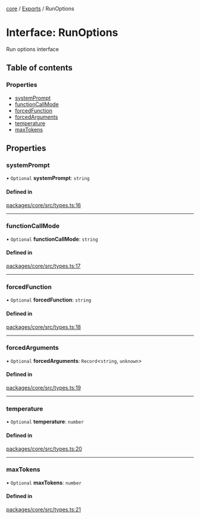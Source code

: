 <!-- 
 ⚠️  AUTO-GENERATED FILE - DO NOT EDIT MANUALLY
 This file is automatically generated by scripts/docs-generator.js
 To make changes, edit the source TypeScript files or update the generator script
-->

[core](../../) / [Exports](../modules) / RunOptions

# Interface: RunOptions

Run options interface

## Table of contents

### Properties

- [systemPrompt](RunOptions#systemprompt)
- [functionCallMode](RunOptions#functioncallmode)
- [forcedFunction](RunOptions#forcedfunction)
- [forcedArguments](RunOptions#forcedarguments)
- [temperature](RunOptions#temperature)
- [maxTokens](RunOptions#maxtokens)

## Properties

### systemPrompt

• `Optional` **systemPrompt**: `string`

#### Defined in

[packages/core/src/types.ts:16](https://github.com/woojubb/robota/blob/cb1bdf4e9982efe5a4622cbb23e0f1ae10892662/packages/core/src/types.ts#L16)

___

### functionCallMode

• `Optional` **functionCallMode**: `string`

#### Defined in

[packages/core/src/types.ts:17](https://github.com/woojubb/robota/blob/cb1bdf4e9982efe5a4622cbb23e0f1ae10892662/packages/core/src/types.ts#L17)

___

### forcedFunction

• `Optional` **forcedFunction**: `string`

#### Defined in

[packages/core/src/types.ts:18](https://github.com/woojubb/robota/blob/cb1bdf4e9982efe5a4622cbb23e0f1ae10892662/packages/core/src/types.ts#L18)

___

### forcedArguments

• `Optional` **forcedArguments**: `Record`\<`string`, `unknown`\>

#### Defined in

[packages/core/src/types.ts:19](https://github.com/woojubb/robota/blob/cb1bdf4e9982efe5a4622cbb23e0f1ae10892662/packages/core/src/types.ts#L19)

___

### temperature

• `Optional` **temperature**: `number`

#### Defined in

[packages/core/src/types.ts:20](https://github.com/woojubb/robota/blob/cb1bdf4e9982efe5a4622cbb23e0f1ae10892662/packages/core/src/types.ts#L20)

___

### maxTokens

• `Optional` **maxTokens**: `number`

#### Defined in

[packages/core/src/types.ts:21](https://github.com/woojubb/robota/blob/cb1bdf4e9982efe5a4622cbb23e0f1ae10892662/packages/core/src/types.ts#L21)
